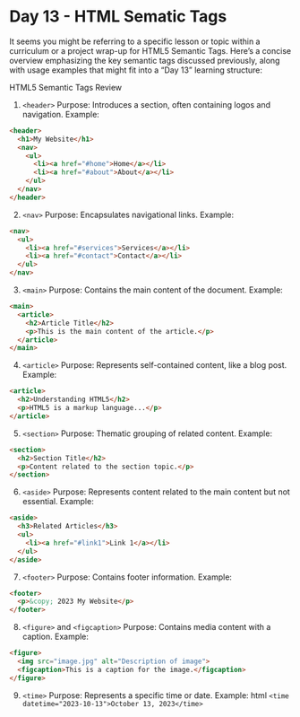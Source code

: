 # Day 13 - HTML Sematic Tags


It seems you might be referring to a specific lesson or topic within a curriculum or a project wrap-up for HTML5 Semantic Tags. Here’s a concise overview emphasizing the key semantic tags discussed previously, along with usage examples that might fit into a “Day 13” learning structure:

HTML5 Semantic Tags Review
1. `<header>`
Purpose: Introduces a section, often containing logos and navigation.
Example:
```html
<header>  
  <h1>My Website</h1>  
  <nav>  
    <ul>  
      <li><a href="#home">Home</a></li>  
      <li><a href="#about">About</a></li>  
    </ul>  
  </nav>  
</header> 
``` 
2. `<nav>`
Purpose: Encapsulates navigational links.
Example:
```html
<nav>  
  <ul>  
    <li><a href="#services">Services</a></li>  
    <li><a href="#contact">Contact</a></li>  
  </ul>  
</nav>  
```
3. `<main>`
Purpose: Contains the main content of the document.
Example:
```html
<main>  
  <article>  
    <h2>Article Title</h2>  
    <p>This is the main content of the article.</p>  
  </article>  
</main> 
``` 
4. `<article>`
Purpose: Represents self-contained content, like a blog post.
Example:
```html
<article>  
  <h2>Understanding HTML5</h2>  
  <p>HTML5 is a markup language...</p>  
</article>  
```
5. `<section>`
Purpose: Thematic grouping of related content.
Example:
```html
<section>  
  <h2>Section Title</h2>  
  <p>Content related to the section topic.</p>  
</section>  
```
6. `<aside>`
Purpose: Represents content related to the main content but not essential.
Example:
```html
<aside>  
  <h3>Related Articles</h3>  
  <ul>  
    <li><a href="#link1">Link 1</a></li>  
  </ul>  
</aside>  
```
7. `<footer>`
Purpose: Contains footer information.
Example:
```html
<footer>  
  <p>&copy; 2023 My Website</p>  
</footer> 
``` 
8. `<figure>` and `<figcaption>`
Purpose: Contains media content with a caption.
Example:
```html
<figure>  
  <img src="image.jpg" alt="Description of image">  
  <figcaption>This is a caption for the image.</figcaption>  
</figure>
```  
9. `<time>`
Purpose: Represents a specific time or date.
Example:
html
`<time datetime="2023-10-13">October 13, 2023</time>`